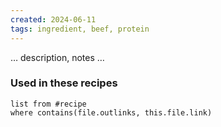 ```yaml
---
created: 2024-06-11
tags: ingredient, beef, protein
---
```



… description, notes …

### Used in these recipes

```dataview
list from #recipe
where contains(file.outlinks, this.file.link)
```